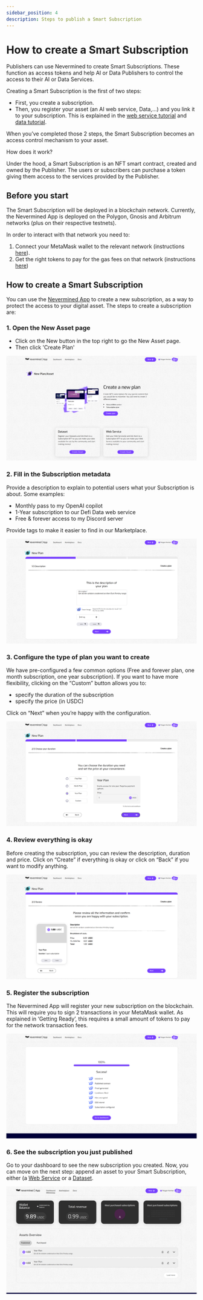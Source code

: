 ```yaml
---
sidebar_position: 4
description: Steps to publish a Smart Subscription
---
```



# How to create a Smart Subscription

Publishers can use Nevermined to create Smart Subscriptions. These function as access tokens and help AI or Data Publishers to control the access to their AI or Data Services.  

Creating a Smart Subscription is the first of two steps:

* First, you create a subscription. 
* Then, you register your asset (an AI web service, Data,...) and you link it to your subscription. This is explained in the [web service tutorial](05-register-webservice.md) and [data tutorial](06-register-dataset.md).

When you’ve completed those 2 steps, the Smart Subscription becomes an access control mechanism to your asset.


How does it work? 

Under the hood, a Smart Subscription is an NFT smart contract, created and owned by the Publisher. The users or subscribers can purchase a token giving them access to the services provided by the Publisher. 


## Before you start

The Smart Subscription will be deployed in a blockchain network. Currently, the Nevermined App is deployed on the Polygon, Gnosis and Arbitrum networks (plus on their respective testnets). 

In order to interact with that network you need to:

1. Connect your MetaMask wallet to the relevant network (instructions [here](02-metamask-networks.md)).
2. Get the right tokens to pay for the gas fees on that network (instructions [here](02-metamask-tokens.md))

## How to create a Smart Subscription

You can use the [Nevermined App](https://mumbai.nevermined.app/) to create a new subscription, as a way to protect the access to your digital asset. The steps to create a subscription are:

### 1. Open the New Asset page

- Click on the New button in the top right to go the New Asset page. 
- Then click 'Create Plan'

![Add Assets page](../images/tutorials/01_New_Subscription.png)

### 2. Fill in the Subscription metadata

Provide a description to explain to potential users what your Subscription is about. Some examples:

* Monthly pass to my OpenAI copilot
* 1-Year subscription to our Defi Data web service
* Free & forever access to my Discord server

Provide tags to make it easier to find in our Marketplace.

![Add subscription metadata page](../images/tutorials/02_New_Subscription_01.png)

### 3. Configure the type of plan you want to create

We have pre-configured a few common options (Free and forever plan, one month subscription, one year subscription).
If you want to have more flexibility, clicking on the “Custom” button allows you to:

* specify the duration of the subscription
* specify the price (in USDC)

Click on “Next” when you’re happy with the configuration.

![Configure subscription plan](../images/tutorials/03_New_Subscription_02.png)

### 4. Review everything is okay

Before creating the subscription, you can review the description, duration and price. Click on “Create” if everything is okay or click on “Back” if you want to modify anything.

![Review subscription is fine](../images/tutorials/04_New_Subscription_03.png)

### 5. Register the subscription

The Nevermined App will register your new subscription on the blockchain. This will require you to sign 2 transactions in your MetaMask wallet. As explained in ‘Getting Ready’, this requires a small amount of tokens to pay for the network transaction fees.  

![Finish the subscription creation](../images/tutorials/05_New_Subscription_04.png)

### 6. See the subscription you just published

Go to your dashboard to see the new subscription you created. Now, you can move on the next step: append an asset to your Smart Subscription, either (a [Web Service](05-register-webservice.md) or a [Dataset](06-register-dataset.md).

![Publisher dashboard](../images/tutorials/17_Publisher_Dashboard_with_balance.png)
